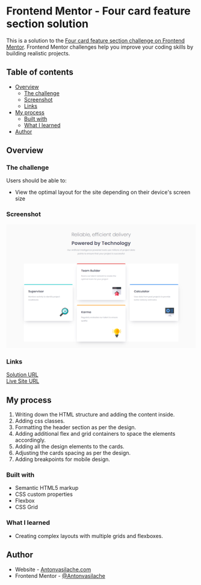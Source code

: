 # Frontend Mentor - Four card feature section solution

This is a solution to the [Four card feature section challenge on Frontend Mentor](https://www.frontendmentor.io/challenges/four-card-feature-section-weK1eFYK). Frontend Mentor challenges help you improve your coding skills by building realistic projects.

## Table of contents

- [Overview](#overview)
  - [The challenge](#the-challenge)
  - [Screenshot](#screenshot)
  - [Links](#links)
- [My process](#my-process)
  - [Built with](#built-with)
  - [What I learned](#what-i-learned)
- [Author](#author)

## Overview

### The challenge

Users should be able to:

- View the optimal layout for the site depending on their device's screen size

### Screenshot

![screenshot](screenshot-desktop.png)

### Links

[Solution URL](https://github.com/Antonvasilache/four-cards-feature-section)  
[Live Site URL](https://four-cards-feature-av.netlify.app/)

## My process

1. Writing down the HTML structure and adding the content inside.
2. Adding css classes.
3. Formatting the header section as per the design.
4. Adding additional flex and grid containers to space the elements accordingly.
5. Adding all the design elements to the cards.
6. Adjusting the cards spacing as per the design.
7. Adding breakpoints for mobile design.

### Built with

- Semantic HTML5 markup
- CSS custom properties
- Flexbox
- CSS Grid

### What I learned

- Creating complex layouts with multiple grids and flexboxes.

## Author

- Website - [Antonvasilache.com](https://www.antonvasilache.com)
- Frontend Mentor - [@Antonvasilache](https://www.frontendmentor.io/profile/Antonvasilache)
